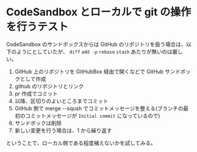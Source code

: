 # CodeSandbox とローカルで git の操作を行うテスト

CodeSandbox のサンドボックスからは GitHub のリポジトリを扱う場合は、以下のようにとしていたが、
`diff` `add -p` `rebase` `stash` あたりが無いのは厳しい。

1. GitHub 上のリポジトリを GitHubBox 経由で開くなどで GitHub サンドボックとして作成
1. github のリポジトリとリンク
1. pr 作成でコミット
1. 以降、区切りのよいところまでコミット
1. GitHub 側で merge --sqush でコミットメッセージを整える(ブランチの最初のコミットメッセージが `Initial commit` になっているので)
1. サンドボックは削除
1. 新しい変更を行う場合は、1 から繰り返す

ということで、ローカル側である程度補えないかを試してみる。

